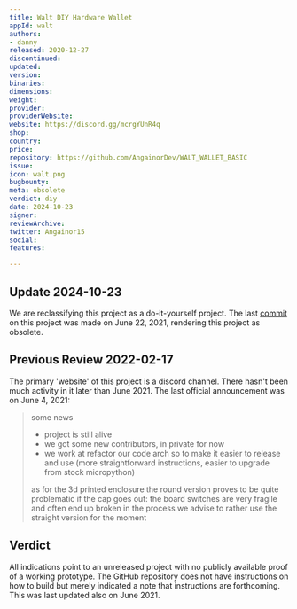 ```yaml
---
title: Walt DIY Hardware Wallet
appId: walt
authors:
- danny
released: 2020-12-27
discontinued: 
updated: 
version: 
binaries: 
dimensions: 
weight: 
provider: 
providerWebsite: 
website: https://discord.gg/mcrgYUnR4q
shop: 
country: 
price: 
repository: https://github.com/AngainorDev/WALT_WALLET_BASIC
issue: 
icon: walt.png
bugbounty: 
meta: obsolete
verdict: diy
date: 2024-10-23
signer: 
reviewArchive: 
twitter: Angainor15
social: 
features: 

---
```


## Update 2024-10-23

We are reclassifying this project as a do-it-yourself project. The last [commit](https://github.com/AngainorDev/WALT_WALLET_BASIC/commit/288cca5eaf65ab467febce7c2d829bbf6ead55ec) on this project was made on June 22, 2021, rendering this project as obsolete.

## Previous Review 2022-02-17

The primary 'website' of this project is a discord channel. There hasn't been much activity in it later than June 2021. The last official announcement was on June 4, 2021:

> some news
> - project is still alive
> - we got some new contributors, in private for now
> - we work at refactor our code arch so to make it easier to release and use (more straightforward instructions, easier to upgrade from stock micropython)
>
> as for the 3d printed enclosure
> the round version proves to be quite problematic if the cap goes out: the board switches are very fragile and often end up broken in the process
> we advise to rather use the straight version for the moment

## Verdict

All indications point to an unreleased project with no publicly available proof of a working prototype. The GitHub repository does not have instructions on how to build but merely indicated a note that instructions are forthcoming. This was last updated also on June 2021.

